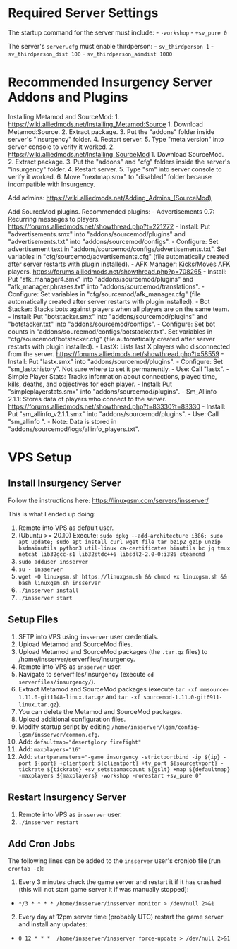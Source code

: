 # Required Server Settings
The startup command for the server must include:
	- `-workshop`
	- `+sv_pure 0`

The server's `server.cfg` must enable thirdperson:
	- `sv_thirdperson 1`
	- `sv_thirdperson_dist 100`
	- `sv_thirdperson_aimdist 1000`

# Recommended Insurgency Server Addons and Plugins

Installing Metamod and SourceMod:
	1. https://wiki.alliedmods.net/Installing_Metamod:Source
		1. Download Metamod:Source.
		2. Extract package.
		3. Put the "addons" folder inside server's "insurgency" folder.
		4. Restart server.
		5. Type "meta version" into server console to verify it worked.
	2. https://wiki.alliedmods.net/Installing_SourceMod
		1. Download SourceMod.
		2. Extract package.
		3. Put the "addons" and "cfg" folders inside the server's "insurgency" folder.
		4. Restart server.
		5. Type "sm" into server console to verify it worked.
		6. Move "nextmap.smx" to "disabled" folder because incompatible with Insurgency. 

Add admins: https://wiki.alliedmods.net/Adding_Admins_(SourceMod)

Add SourceMod plugins. Recommended plugins:
	- Advertisements 0.7: Recurring messages to players. https://forums.alliedmods.net/showthread.php?t=221272
		- Install: Put "advertisements.smx" into "addons/sourcemod/plugins" and "advertisements.txt" into "addons/sourcemod/configs".
		- Configure: Set advertisement text in "addons/sourcemod/configs/advertisements.txt". Set variables in "cfg/sourcemod/advertisements.cfg" (file automatically created after server restarts with plugin installed).
	- AFK Manager: Kicks/Moves AFK players. https://forums.alliedmods.net/showthread.php?p=708265
		- Install: Put "afk_manager4.smx" into "addons/sourcemod/plugins" and "afk_manager.phrases.txt" into "addons/sourcemod/translations".
		- Configure: Set variables in "cfg/sourcemod/afk_manager.cfg" (file automatically created after server restarts with plugin installed).
	- Bot Stacker: Stacks bots against players when all players are on the same team.
		- Install: Put "botstacker.smx" into "addons/sourcemod/plugins" and "botstacker.txt" into "addons/sourcemod/configs".
		- Configure: Set bot counts in "addons/sourcemod/configs/botstacker.txt". Set variables in "cfg/sourcemod/botstacker.cfg" (file automatically created after server restarts with plugin installed).
	- LastX: Lists last X players who disconnected from the server. https://forums.alliedmods.net/showthread.php?t=58559
		- Install: Put "lastx.smx" into "addons/sourcemod/plugins".
		- Configure: Set "sm_lastxhistory". Not sure where to set it permanently.
		- Use: Call "lastx".
	- Simple Player Stats: Tracks information about connections, played time, kills, deaths, and objectives for each player.
		- Install: Put "simpleplayerstats.smx" into "addons/sourcemod/plugins".
	- Sm_Allinfo 2.1.1: Stores data of players who connect to the server. https://forums.alliedmods.net/showthread.php?t=83330?t=83330
		- Install: Put "sm_allinfo_v2.1.1.smx"  into "addons/sourcemod/plugins".
		- Use: Call "sm_allinfo <player name>".
		- Note: Data is stored in "addons/sourcemod/logs/allinfo_players.txt".

# VPS Setup

## Install Insurgency Server
Follow the instructions here: https://linuxgsm.com/servers/insserver/

This is what I ended up doing:
1. Remote into VPS as default user.
2. (Ubuntu >= 20.10) Execute: `sudo dpkg --add-architecture i386; sudo apt update; sudo apt install curl wget file tar bzip2 gzip unzip bsdmainutils python3 util-linux ca-certificates binutils bc jq tmux netcat lib32gcc-s1 lib32stdc++6 libsdl2-2.0-0:i386 steamcmd`
3. `sudo adduser insserver`
4. `su - insserver`
5. `wget -O linuxgsm.sh https://linuxgsm.sh && chmod +x linuxgsm.sh && bash linuxgsm.sh insserver`
6. `./insserver install`
7. `./insserver start`

## Setup Files
1. SFTP into VPS using `insserver` user credentials.
2. Upload Metamod and SourceMod files.
  1. Upload Metamod and SourceMod packages (the `.tar.gz` files) to /home/insserver/serverfiles/insurgency.
  2. Remote into VPS as `insserver` user.
  3. Navigate to serverfiles/insurgency (execute `cd serverfiles/insurgency/`).
  4. Extract Metamod and SourceMod packages (execute `tar -xf mmsource-1.11.0-git1148-linux.tar.gz` and `tar -xf sourcemod-1.11.0-git6911-linux.tar.gz`).
  5. You can delete the Metamod and SourceMod packages.
3. Upload additional configuration files.
4. Modify startup script by editing `/home/insserver/lgsm/config-lgsm/insserver/common.cfg`.
  1. Add: `defaultmap="desertglory firefight"`
  2. Add: `maxplayers="16"`
  3. Add: `startparameters="-game insurgency -strictportbind -ip ${ip} -port ${port} +clientport ${clientport} +tv_port ${sourcetvport} -tickrate ${tickrate} +sv_setsteamaccount ${gslt} +map ${defaultmap} -maxplayers ${maxplayers} -workshop -norestart +sv_pure 0"`

## Restart Insurgency Server
1. Remote into VPS as `insserver` user.
2. `./insserver restart`

## Add Cron Jobs
The following lines can be added to the `insserver` user's cronjob file (run `crontab -e`):
1. Every 3 minutes check the game server and restart it if it has crashed (this will not start game server it if was manually stopped):
  * `*/3 * * * * /home/insserver/insserver monitor > /dev/null 2>&1`
2. Every day at 12pm server time (probably UTC) restart the game server and install any updates:
  * `0 12 * * *  /home/insserver/insserver force-update > /dev/null 2>&1`
